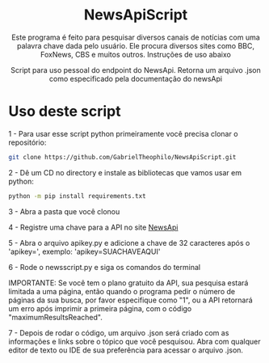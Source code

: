 <h1 align="center"> NewsApiScript</h1>
<p align="center">Este programa é feito para pesquisar diversos canais de notícias com uma palavra chave dada pelo usuário. Ele procura diversos sites como BBC, FoxNews, CBS e muitos outros. Instruções de uso abaixo</p>
<p align="center">Script para uso pessoal do endpoint do NewsApi. Retorna um arquivo .json como especificado pela documentação do newsApi</p>


# Uso deste script
1 - Para usar esse script python primeiramente você precisa clonar o repositório: 
```bash
git clone https://github.com/GabrielTheophilo/NewsApiScript.git
```

2 - Dê um CD no directory e instale as bibliotecas que vamos usar em python:
```bash
python -m pip install requirements.txt
```

3 - Abra a pasta que você clonou

4 - Registre uma chave para a API no site [NewsApi](https://newsapi.org/)

5 - Abra o arquivo apikey.py e adicione a chave de 32 caracteres após o 'apikey=', exemplo: 'apikey=SUACHAVEAQUI'

6 - Rode o newsscript.py e siga os comandos do terminal

IMPORTANTE: Se você tem o plano gratuito da API, sua pesquisa estará limitada a uma página, então quando o programa pedir o número de páginas da sua busca, por favor especifique como "1", ou a API retornará um erro após imprimir a primeira página, com o código "maximumResultsReached".

7 - Depois de rodar o código, um arquivo .json será criado com as informações e links sobre o tópico que você pesquisou. Abra com qualquer editor de texto ou IDE de sua preferência para acessar o arquivo .json.
